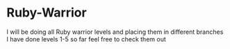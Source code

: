 # Ruby-Warrior
I will be doing all Ruby warrior levels and placing them in different branches I have done levels 1-5 so far feel free to check them out
